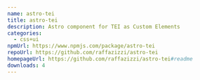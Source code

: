 ```yaml
---
name: astro-tei
title: astro-tei
description: Astro component for TEI as Custom Elements
categories:
  - css+ui
npmUrl: https://www.npmjs.com/package/astro-tei
repoUrl: https://github.com/raffazizzi/astro-tei
homepageUrl: https://github.com/raffazizzi/astro-tei#readme
downloads: 4
---
```

